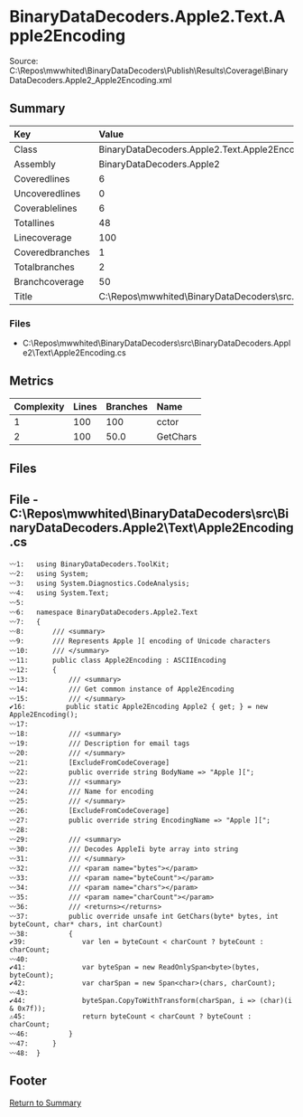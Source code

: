 ﻿
# BinaryDataDecoders.Apple2.Text.Apple2Encoding
Source: C:\Repos\mwwhited\BinaryDataDecoders\Publish\Results\Coverage\BinaryDataDecoders.Apple2_Apple2Encoding.xml

## Summary

| Key                  | Value                                                            |
| :------------------- | :--------------------------------------------------------------- |
| Class                | BinaryDataDecoders.Apple2.Text.Apple2Encoding                | 
| Assembly             | BinaryDataDecoders.Apple2                                    | 
| Coveredlines         | 6                                                            | 
| Uncoveredlines       | 0                                                            | 
| Coverablelines       | 6                                                            | 
| Totallines           | 48                                                           | 
| Linecoverage         | 100                                                          | 
| Coveredbranches      | 1                                                            | 
| Totalbranches        | 2                                                            | 
| Branchcoverage       | 50                                                           | 
| Title                | C:\Repos\mwwhited\BinaryDataDecoders\src\..\src\BinaryDataDe | 

### Files
 * C:\Repos\mwwhited\BinaryDataDecoders\src\BinaryDataDecoders.Apple2\Text\Apple2Encoding.cs

## Metrics

| Complexity | Lines | Branches | Name                                          |
| :--------- | :---- | :------- | :-------------------------------------------- |
| 1          | 100   | 100      | cctor | 
| 2          | 100   | 50.0     | GetChars | 
## Files

## File - C:\Repos\mwwhited\BinaryDataDecoders\src\BinaryDataDecoders.Apple2\Text\Apple2Encoding.cs

```CSharp
〰1:   using BinaryDataDecoders.ToolKit;
〰2:   using System;
〰3:   using System.Diagnostics.CodeAnalysis;
〰4:   using System.Text;
〰5:   
〰6:   namespace BinaryDataDecoders.Apple2.Text
〰7:   {
〰8:       /// <summary>
〰9:       /// Represents Apple ][ encoding of Unicode characters
〰10:      /// </summary>
〰11:      public class Apple2Encoding : ASCIIEncoding
〰12:      {
〰13:          /// <summary>
〰14:          /// Get common instance of Apple2Encoding
〰15:          /// </summary>
✔16:          public static Apple2Encoding Apple2 { get; } = new Apple2Encoding();
〰17:  
〰18:          /// <summary>
〰19:          /// Description for email tags
〰20:          /// </summary>
〰21:          [ExcludeFromCodeCoverage]
〰22:          public override string BodyName => "Apple ][";
〰23:          /// <summary>
〰24:          /// Name for encoding
〰25:          /// </summary>
〰26:          [ExcludeFromCodeCoverage]
〰27:          public override string EncodingName => "Apple ][";
〰28:  
〰29:          /// <summary>
〰30:          /// Decodes AppleIi byte array into string
〰31:          /// </summary>
〰32:          /// <param name="bytes"></param>
〰33:          /// <param name="byteCount"></param>
〰34:          /// <param name="chars"></param>
〰35:          /// <param name="charCount"></param>
〰36:          /// <returns></returns>
〰37:          public override unsafe int GetChars(byte* bytes, int byteCount, char* chars, int charCount)
〰38:          {
✔39:              var len = byteCount < charCount ? byteCount : charCount;
〰40:  
✔41:              var byteSpan = new ReadOnlySpan<byte>(bytes, byteCount);
✔42:              var charSpan = new Span<char>(chars, charCount);
〰43:  
✔44:              byteSpan.CopyToWithTransform(charSpan, i => (char)(i & 0x7f));
⚠45:              return byteCount < charCount ? byteCount : charCount;
〰46:          }
〰47:      }
〰48:  }

```
## Footer 
[Return to Summary](Summary.md)


